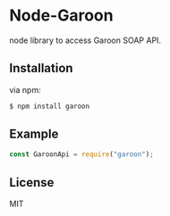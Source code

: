 Node-Garoon
====

node library to access Garoon SOAP API.

## Installation

via npm:

```sh
$ npm install garoon
```

## Example

```javascript
const GaroonApi = require("garoon");
```

## License
MIT
